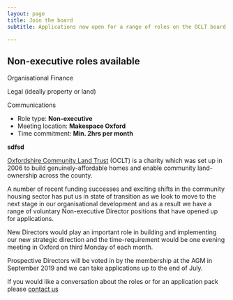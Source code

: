 ```yaml
---
layout: page
title: Join the board
subtitle: Applications now open for a range of roles on the OCLT board

---
```

## Non-executive roles available

Organisational Finance

Legal (ideally property or land)

Communications

<div class="pullout-box">  
<ul>  
<li>  
Role type: <b>Non-executive</b>  
</li>  
<li>  
Meeting location: <b>Makespace Oxford</b>  
</li>  
<li>  
Time commitment: <b>Min. 2hrs per month</b>  
</li>  
</ul>  
</div>

**sdfsd**

[Oxfordshire Community Land Trust](http://oclt.org.uk/content/information) (OCLT) is a charity which was set up in 2006 to build genuinely-affordable homes and enable community land-ownership across the county.

A number of recent funding successes and exciting shifts in the community housing sector has put us in state of transition as we look to move to the next stage in our organisational development and as a result we have a range of voluntary Non-executive Director positions that have opened up for applications.

New Directors would play an important role in building and implementing our new strategic direction and the time-requirement would be one evening meeting in Oxford on third Monday of each month.

Prospective Directors will be voted in by the membership at the AGM in September 2019 and we can take applications up to the end of July.

If you would like a conversation about the roles or for an application pack please [contact us](https://www.oclt.org.uk/contact/)